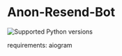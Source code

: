 # Anon-Resend-Bot
![Supported Python versions](https://img.shields.io/badge/python-3.9-green.svg)

 
requirements: aiogram
